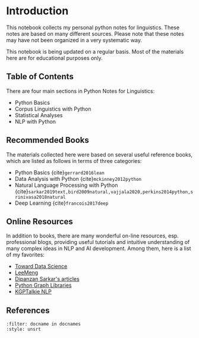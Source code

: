 Introduction
============================

This notebook collects my personal python notes for linguistics. These notes are based on many different sources. Please note that these notes may have not been organized in a very systematic way.

This notebook is being updated on a regular basis. Most of the materials here are for educational purposes only.



## Table of Contents

There are four main sections in Python Notes for Linguistics:

- Python Basics
- Corpus Linguistics with Python
- Statistical Analyses
- NLP with Python

## Recommended Books


The materials collected here were based on several useful reference books, which are listed as follows in terms of three categories:

- Python Basics {cite}`gerrard2016lean`
- Data Analysis with Python {cite}`mckinney2012python`
- Natural Language Processing with Python {cite}`sarkar2019text,bird2009natural,vajjala2020,perkins2014python,srinivasa2018natural`
- Deep Learning {cite}`francois2017deep`
    
## Online Resources

In addition to books, there are many wonderful on-line resources, esp. professional blogs, providing useful tutorials and intuitive understanding of many complex ideas in NLP and AI development. Among them, here is a list of my favorites:

- [Toward Data Science](https://towardsdatascience.com/)
- [LeeMeng](https://leemeng.tw/)
- [Dipanzan Sarkar's articles](https://towardsdatascience.com/@dipanzan.sarkar)
- [Python Graph Libraries](https://python-graph-gallery.com/)
- [KGPTalkie NLP](https://kgptalkie.com/category/natural-language-processing-nlp/)


## References

```{bibliography} book.bib
:filter: docname in docnames
:style: unsrt
```
